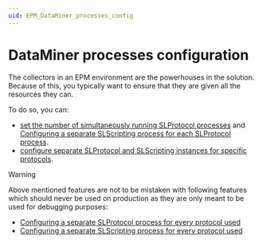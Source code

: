 ```yaml
---
uid: EPM_DataMiner_processes_config
---
```


# DataMiner processes configuration

The collectors in an EPM environment are the powerhouses in the solution. Because of this, you typically want to ensure that they are given all the resources they can.

To do so, you can:

- [set the number of simultaneously running SLProtocol processes](xref:Configuration_of_DataMiner_processes.html#setting-the-number-of-simultaneously-running-slprotocol-processes) and [Configuring a separate SLScripting process for each SLProtocol process](xref:Configuration_of_DataMiner_processes.html#configuring-a-separate-slscripting-process-for-each-slprotocol-process).
- [configure separate SLProtocol and SLScripting instances for specific protocols](xref:Configuration_of_DataMiner_processes#configuring-separate-slprotocol-and-slscripting-instances-for-a-specific-protocol).

> [!WARNING]
> Above mentioned features are not to be mistaken with following features which should never be used on production as they are only meant to be used for debugging purposes:
> - [Configuring a separate SLProtocol process for every protocol used](xref:Configuration_of_DataMiner_processes#configuring-a-separate-slprotocol-process-for-every-protocol-used)
> - [Configuring a separate SLScripting process for every protocol used](xref:Configuration_of_DataMiner_processes#configuring-a-separate-slscripting-process-for-every-protocol-used)
